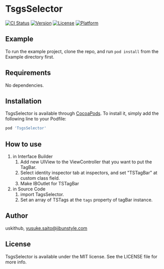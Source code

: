 # TsgsSelector

[![CI Status](https://img.shields.io/travis/yusuke-tech/TsgsSelector.svg?style=flat)](https://travis-ci.org/yusuke-tech/TsgsSelector)
[![Version](https://img.shields.io/cocoapods/v/TsgsSelector.svg?style=flat)](https://cocoapods.org/pods/TsgsSelector)
[![License](https://img.shields.io/cocoapods/l/TsgsSelector.svg?style=flat)](https://cocoapods.org/pods/TsgsSelector)
[![Platform](https://img.shields.io/cocoapods/p/TsgsSelector.svg?style=flat)](https://cocoapods.org/pods/TsgsSelector)

## Example

To run the example project, clone the repo, and run `pod install` from the Example directory first.

## Requirements

No dependencies.

## Installation

TsgsSelector is available through [CocoaPods](https://cocoapods.org). To install
it, simply add the following line to your Podfile:

```ruby
pod 'TsgsSelector'
```

## How to use

1. in Interface Builder
    1. Add new UIView to the ViewController that you want to put the TagBar.
    2. Select identity inspector tab at inspectors, and set "TSTagBar" at custom class field.
    3. Make IBOutlet for TSTagBar
2. in Source Code
    1. import TagsSelector.
    2. Set an array of TSTags at the `tags` property of tagBar instance.


## Author

uskithub, yusuke.saito@jibunstyle.com

## License

TsgsSelector is available under the MIT license. See the LICENSE file for more info.
